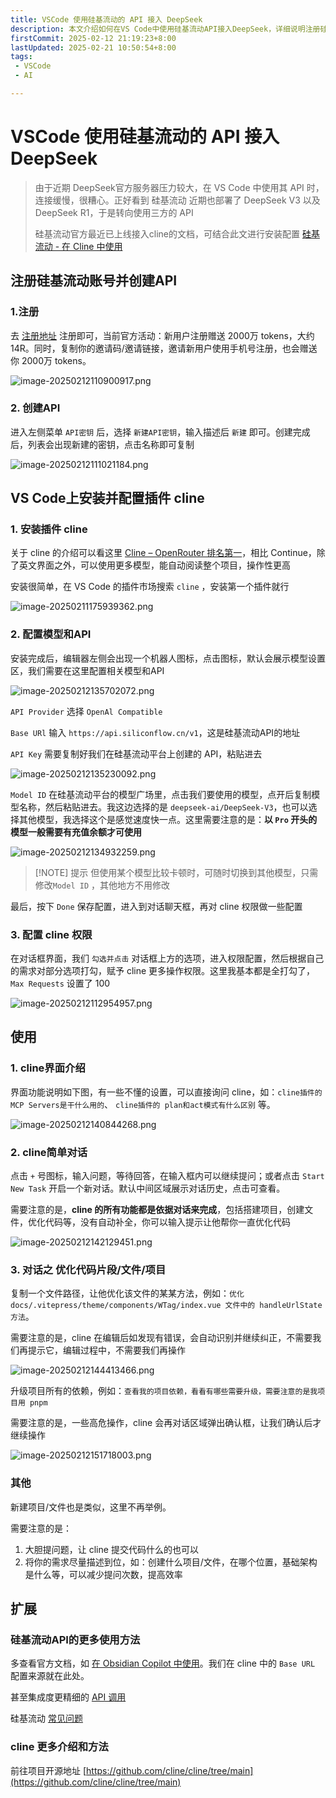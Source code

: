 ```yaml
---
title: VSCode 使用硅基流动的 API 接入 DeepSeek
description: 本文介绍如何在VS Code中使用硅基流动API接入DeepSeek，详细说明注册硅基流动账号、创建API密钥及配置VS Code插件cline，并展示如何使用cline优化代码片段、项目依赖及新建项目等功能
firstCommit: 2025-02-12 21:19:23+8:00
lastUpdated: 2025-02-21 10:50:54+8:00
tags: 
 - VSCode
 - AI

---
```


# VSCode 使用硅基流动的 API 接入 DeepSeek

> 由于近期 DeepSeek官方服务器压力较大，在 VS Code 中使用其 API 时，连接缓慢，很糟心。正好看到 硅基流动 近期也部署了 DeepSeek V3 以及 DeepSeek R1，于是转向使用三方的 API
>
> 硅基流动官方最近已上线接入cline的文档，可结合此文进行安装配置 [硅基流动 - 在 Cline 中使用](https://docs.siliconflow.cn/cn/usercases/use-siliconcloud-in-cline)

## 注册硅基流动账号并创建API 

### 1.注册

去 [注册地址](https://cloud.siliconflow.cn/i/38Vhbw8N) 注册即可，当前官方活动：新用户注册赠送 2000万 tokens，大约14R。同时，复制你的邀请码/邀请链接，邀请新用户使用手机号注册，也会赠送你 2000万 tokens。

![image-20250212110900917.png](https://www.helloimg.com/i/2025/02/12/67ac5a16e2232.png)

### 2. 创建API

进入左侧菜单 `API密钥` 后，选择 `新建API密钥`，输入描述后 `新建` 即可。创建完成后，列表会出现新建的密钥，点击名称即可复制

![image-20250212111021184.png](https://www.helloimg.com/i/2025/02/12/67ac5a15ae49c.png)

## VS Code上安装并配置插件 cline

### 1. 安装插件 cline

关于 cline 的介绍可以看这里 [Cline – OpenRouter 排名第一](https://github.com/cline/cline/blob/main/locales/zh-cn/README.md)，相比 Continue，除了英文界面之外，可以使用更多模型，能自动阅读整个项目，操作性更高

安装很简单，在 VS Code 的插件市场搜索 `cline` ，安装第一个插件就行

![image-20250211175939362.png](https://www.helloimg.com/i/2025/02/12/67ac5a14550e7.png)

### 2. 配置模型和API

安装完成后，编辑器左侧会出现一个机器人图标，点击图标，默认会展示模型设置区，我们需要在这里配置相关模型和API

![image-20250212135702072.png](https://www.helloimg.com/i/2025/02/12/67ac5a0e4a0b9.png)

`API Provider` 选择 `OpenAl Compatible`

`Base URl` 输入 `https://api.siliconflow.cn/v1`，这是硅基流动API的地址

`API Key` 需要复制好我们在硅基流动平台上创建的 API，粘贴进去

![image-20250212135230092.png](https://www.helloimg.com/i/2025/02/12/67ac5a112ea52.png)

`Model ID` 在硅基流动平台的模型广场里，点击我们要使用的模型，点开后复制模型名称，然后粘贴进去。我这边选择的是 `deepseek-ai/DeepSeek-V3`，也可以选择其他模型，我选择这个是感觉速度快一点。这里需要注意的是：**以 `Pro` 开头的模型一般需要有充值余额才可使用**

![image-20250212134932259.png](https://www.helloimg.com/i/2025/02/12/67ac5a1258af6.png)

> [!NOTE] 提示
> 但使用某个模型比较卡顿时，可随时切换到其他模型，只需修改`Model ID` ，其他地方不用修改



最后，按下 `Done` 保存配置，进入到对话聊天框，再对 cline 权限做一些配置

### 3. 配置 cline 权限

在对话框界面，我们 `勾选并点击` 对话框上方的选项，进入权限配置，然后根据自己的需求对部分选项打勾，赋予 cline 更多操作权限。这里我基本都是全打勾了，`Max Requests` 设置了 100

![image-20250212112954957.png](https://www.helloimg.com/i/2025/02/12/67ac5a13e0303.png)

## 使用

### 1. cline界面介绍

界面功能说明如下图，有一些不懂的设置，可以直接询问 cline，如：`cline插件的MCP Servers是干什么用的`、 `cline插件的 plan和act模式有什么区别` 等。

![image-20250212140844268.png](https://www.helloimg.com/i/2025/02/12/67ac5a106836d.png)

### 2. cline简单对话

点击 `+` 号图标，输入问题，等待回答，在输入框内可以继续提问；或者点击 `Start New Task` 开启一个新对话。默认中间区域展示对话历史，点击可查看。

需要注意的是，**cline 的所有功能都是依据对话来完成**，包括搭建项目，创建文件，优化代码等，没有自动补全，你可以输入提示让他帮你一直优化代码

![image-20250212142129451.png](https://www.helloimg.com/i/2025/02/12/67ac5a114f6f5.png)

### 3. 对话之 优化代码片段/文件/项目

复制一个文件路径，让他优化该文件的某某方法，例如：`优化 docs/.vitepress/theme/components/WTag/index.vue 文件中的 handleUrlState 方法`。

需要注意的是，cline 在编辑后如发现有错误，会自动识别并继续纠正，不需要我们再提示它，编辑过程中，不需要我们再操作

![image-20250212144413466.png](https://www.helloimg.com/i/2025/02/12/67ac5a11dbc0c.png)

升级项目所有的依赖，例如：`查看我的项目依赖，看看有哪些需要升级，需要注意的是我项目用 pnpm`

需要注意的是，一些高危操作，cline 会再对话区域弹出确认框，让我们确认后才继续操作

![image-20250212151718003.png](https://www.helloimg.com/i/2025/02/12/67ac5a1117689.png)

### 其他

新建项目/文件也是类似，这里不再举例。

需要注意的是：

1. 大胆提问题，让 cline 提交代码什么的也可以
2. 将你的需求尽量描述到位，如：创建什么项目/文件，在哪个位置，基础架构是什么等，可以减少提问次数，提高效率

## 扩展

### 硅基流动API的更多使用方法

多查看官方文档，如 [在 Obsidian Copilot 中使用](https://docs.siliconflow.cn/cn/usercases/use-siliconcloud-in-obsidian)。我们在 cline 中的 `Base URL` 配置来源就在此处。

甚至集成度更精细的  [API 调用](https://docs.siliconflow.cn/cn/api-reference/chat-completions/chat-completions)

硅基流动 [常见问题](https://docs.siliconflow.cn/cn/faqs/stream-mode)

### cline 更多介绍和方法

前往项目开源地址 [https://github.com/cline/cline/tree/main](https://github.com/cline/cline/tree/main)



